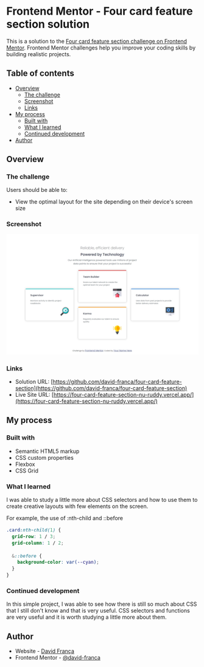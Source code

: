 # Frontend Mentor - Four card feature section solution

This is a solution to the [Four card feature section challenge on Frontend Mentor](https://www.frontendmentor.io/challenges/four-card-feature-section-weK1eFYK). Frontend Mentor challenges help you improve your coding skills by building realistic projects.

## Table of contents

- [Overview](#overview)
  - [The challenge](#the-challenge)
  - [Screenshot](#screenshot)
  - [Links](#links)
- [My process](#my-process)
  - [Built with](#built-with)
  - [What I learned](#what-i-learned)
  - [Continued development](#continued-development)
- [Author](#author)

## Overview

### The challenge

Users should be able to:

- View the optimal layout for the site depending on their device's screen size

### Screenshot

![](./screenshot.jpeg)

### Links

- Solution URL: [https://github.com/david-franca/four-card-feature-section](https://github.com/david-franca/four-card-feature-section)
- Live Site URL: [https://four-card-feature-section-nu-ruddy.vercel.app/](https://four-card-feature-section-nu-ruddy.vercel.app/)

## My process

### Built with

- Semantic HTML5 markup
- CSS custom properties
- Flexbox
- CSS Grid

### What I learned

I was able to study a little more about CSS selectors and how to use them to create creative layouts with few elements on the screen.

For example, the use of :nth-child and ::before

```css
.card:nth-child(1) {
  grid-row: 1 / 3;
  grid-column: 1 / 2;

  &::before {
    background-color: var(--cyan);
  }
}
```

### Continued development

In this simple project, I was able to see how there is still so much about CSS that I still don't know and that is very useful. CSS selectors and functions are very useful and it is worth studying a little more about them.

## Author

- Website - [David França](https://davidfranca.vercel.app/)
- Frontend Mentor - [@david-franca](https://www.frontendmentor.io/profile/david-franca)
